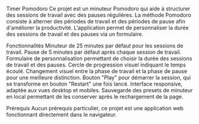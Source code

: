 Timer Pomodoro
Ce projet est un minuteur Pomodoro qui aide à structurer des sessions de travail avec des pauses régulières. 
La méthode Pomodoro consiste à alterner des périodes de travail et des périodes de pause afin d'améliorer la productivité.
L'application permet de personnaliser la durée des sessions de travail et des pauses via un formulaire.

Fonctionnalités
Minuteur de 25 minutes par défaut pour les sessions de travail.
Pause de 5 minutes par défaut après chaque session de travail.
Formulaire de personnalisation permettant de choisir la durée des sessions de travail et des pauses.
Cercle de progression visuel indiquant le temps écoulé.
Changement visuel entre la phase de travail et la phase de pause pour une meilleure distinction.
Bouton "Play" pour démarrer la session, qui se transforme en bouton "Restart" une fois lancé.
Interface responsive, adaptée aux vues desktop et mobiles.
Sauvegarde des presets de minuteur en local permettant de les conserver après le rechargement de la page.

Prérequis
Aucun prérequis particulier, ce projet est une application web fonctionnant directement dans le navigateur.
